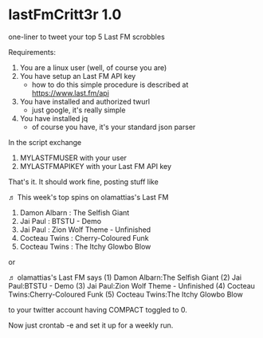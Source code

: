 # **lastFmCritt3r 1.0**  
one-liner to tweet your top 5 Last FM scrobbles

Requirements:

1. You are a linux user (well, of course you are)  
2. You have setup an Last FM API key  
   - how to do this simple procedure is described at https://www.last.fm/api  
3. You have installed and authorized twurl  
   - just google, it's really simple  
4. You have installed jq  
   - of course you have, it's your standard json parser  

In the script exchange

1. MYLASTFMUSER with your user
2. MYLASTFMAPIKEY with your Last FM API key

That's it. It should work fine, posting stuff like

♬ This week's top spins on olamattias's Last FM  
1. Damon Albarn : The Selfish Giant  
2. Jai Paul : BTSTU - Demo  
3. Jai Paul : Zion Wolf Theme - Unfinished  
4. Cocteau Twins : Cherry-Coloured Funk  
5. Cocteau Twins : The Itchy Glowbo Blow  

or

♬ olamattias's Last FM says (1) Damon Albarn:The Selfish Giant (2) Jai Paul:BTSTU - Demo (3) Jai Paul:Zion Wolf Theme - Unfinished (4) Cocteau Twins:Cherry-Coloured Funk (5) Cocteau Twins:The Itchy Glowbo Blow

to your twitter account having COMPACT toggled to 0.

Now just crontab -e and set it up for a weekly run.

